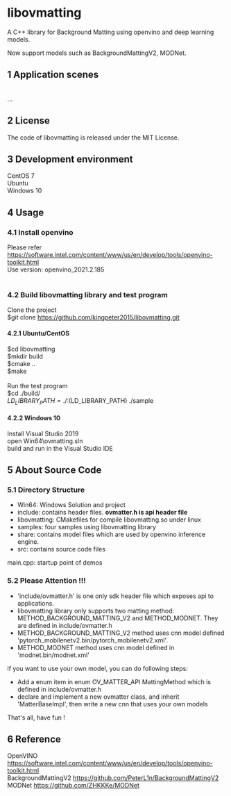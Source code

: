 # libovmatting
A C++ library for Background Matting using openvino and deep learning models.<br>

Now support models such as BackgroundMattingV2, MODNet.<br>

## 1 Application scenes
<br>
...<br>

## 2 License
The code of libovmatting is released under the MIT License. 

## 3 Development environment
CentOS 7<br>
Ubuntu<br>
Windows 10<br>

## 4 Usage
### 4.1 Install openvino<br>
Please refer https://software.intel.com/content/www/us/en/develop/tools/openvino-toolkit.html<br>
Use version: openvino_2021.2.185<br>
<br>
### 4.2 Build libovmatting library and test program<br>
Clone the project<br>
$git clone https://github.com/kingpeter2015/libovmatting.git<br>

#### 4.2.1 Ubuntu/CentOS

$cd libovmatting <br>
$mkdir build <br>
$cmake .. <br>
$make <br>
<br>
Run the test program <br>
$cd ./build/ <br>
$LD_LIBRARY_PATH=./:$(LD_LIBRARY_PATH) ./sample<br>

#### 4.2.2 Windows 10
Install Visual Studio 2019 <br>
open Win64\ovmatting.sln <br>
build and run in the Visual Studio IDE <br>

## 5 About Source Code

### 5.1 Directory Structure

* Win64: Windows Solution and project <br/>
* include: contains header files. **ovmatter.h is api header file** <br/>
* libovmatting: CMakefiles for compile libovmatting.so under linux <br/>
* samples: four samples using libovmatting library <br/>
* share: contains model files which are used by openvino inference engine. <br/>
* src: contains source code files <br/>

main.cpp:  startup point of demos <br/>

### 5.2 Please Attention !!!

* 'include/ovmatter.h' is one only sdk header file which exposes api to applications.
* libovmatting library only supports two matting method: METHOD_BACKGROUND_MATTING_V2 and METHOD_MODNET. They are defined in include/ovmatter.h
*  METHOD_BACKGROUND_MATTING_V2 method uses cnn model defined 'pytorch_mobilenetv2.bin/pytorch_mobilenetv2.xml'.
*  METHOD_MODNET method uses cnn model defined in 'modnet.bin/modnet.xml' 

if you want to use your own model, you can do following steps:
* Add a enum item in enum OV_MATTER_API MattingMethod which is defined in include/ovmatter.h
* declare and implement a new ovmatter class, and inherit 'MatterBaseImpl', then write a new cnn that uses your own models

That's all, have fun !

## 6 Reference
OpenVINO https://software.intel.com/content/www/us/en/develop/tools/openvino-toolkit.html <br>
BackgroundMattingV2 https://github.com/PeterL1n/BackgroundMattingV2 <br>
MODNet https://github.com/ZHKKKe/MODNet <br>

